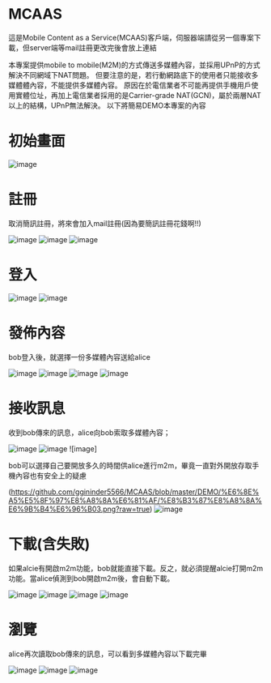 # MCAAS
這是Mobile Content as a Service(MCAAS)客戶端，伺服器端請從另一個專案下載，但server端等mail註冊更改完後會放上連結

本專案提供mobile to mobile(M2M)的方式傳送多媒體內容，並採用UPnP的方式解決不同網域下NAT問題。
但要注意的是，若行動網路底下的使用者只能接收多媒體體內容，不能提供多媒體內容。
原因在於電信業者不可能再提供手機用戶使用實體位址，再加上電信業者採用的是Carrier-grade NAT(GCN)，屬於兩層NAT以上的結構，UPnP無法解決。
以下將簡易DEMO本專案的內容

初始畫面
====
![image](https://github.com/ggininder5566/MCAAS/raw/master/DEMO/%E7%99%BB%E5%85%A5/%E5%88%9D%E5%A7%8B%E7%95%AB%E9%9D%A2.png) 

註冊
====
取消簡訊註冊，將來會加入mail註冊(因為要簡訊註冊花錢啊!!)

![image](https://github.com/ggininder5566/MCAAS/blob/master/DEMO/%E8%A8%BB%E5%86%8A(%E5%B7%B2%E7%84%A1%E7%B0%A1%E8%A8%8A%E8%A8%BB%E5%86%8A)/Inked%E8%A8%BB%E5%86%8A1_LI.jpg?raw=true) ![image](https://github.com/ggininder5566/MCAAS/blob/master/DEMO/%E8%A8%BB%E5%86%8A(%E5%B7%B2%E7%84%A1%E7%B0%A1%E8%A8%8A%E8%A8%BB%E5%86%8A)/%E8%A8%BB%E5%86%8A2.png?raw=true) ![image](https://github.com/ggininder5566/MCAAS/blob/master/DEMO/%E8%A8%BB%E5%86%8A(%E5%B7%B2%E7%84%A1%E7%B0%A1%E8%A8%8A%E8%A8%BB%E5%86%8A)/%E8%A8%BB%E5%86%8A3.png?raw=true)

登入
====
![image](https://github.com/ggininder5566/MCAAS/raw/master/DEMO/%E7%99%BB%E5%85%A5/%E7%99%BB%E5%85%A51.png) ![image](https://github.com/ggininder5566/MCAAS/blob/master/DEMO/%E7%99%BB%E5%85%A5/%E7%99%BB%E5%85%A52.png?raw=true)

發佈內容
====
bob登入後，就選擇一份多媒體內容送給alice

![image](https://github.com/ggininder5566/MCAAS/blob/master/DEMO/%E7%99%BC%E4%BD%88/%E7%99%BC%E4%BD%881.png?raw=true) ![image](https://github.com/ggininder5566/MCAAS/blob/master/DEMO/%E7%99%BC%E4%BD%88/%E7%99%BC%E4%BD%882.png?raw=true) ![image](https://github.com/ggininder5566/MCAAS/blob/master/DEMO/%E7%99%BC%E4%BD%88/%E7%99%BC%E4%BD%883.png?raw=true) ![image](https://github.com/ggininder5566/MCAAS/blob/master/DEMO/%E7%99%BC%E4%BD%88/%E7%99%BC%E4%BD%884.png?raw=true)

接收訊息
===
收到bob傳來的訊息，alice向bob索取多媒體內容；

![image](https://github.com/ggininder5566/MCAAS/blob/master/DEMO/%E6%8E%A5%E5%8F%97%E8%A8%8A%E6%81%AF/%E8%B3%87%E8%A8%8A%E6%9B%B4%E6%96%B01.png?raw=true) ![image](https://github.com/ggininder5566/MCAAS/blob/master/DEMO/%E6%8E%A5%E5%8F%97%E8%A8%8A%E6%81%AF/%E8%B3%87%E8%A8%8A%E6%9B%B4%E6%96%B02.png?raw=true) ![image]

bob可以選擇自己要開放多久的時間供alice進行m2m，畢竟一直對外開放存取手機內容也有安全上的疑慮

(https://github.com/ggininder5566/MCAAS/blob/master/DEMO/%E6%8E%A5%E5%8F%97%E8%A8%8A%E6%81%AF/%E8%B3%87%E8%A8%8A%E6%9B%B4%E6%96%B03.png?raw=true) ![image](https://github.com/ggininder5566/MCAAS/blob/master/DEMO/%E6%8E%A5%E5%8F%97%E8%A8%8A%E6%81%AF/%E8%B3%87%E8%A8%8A%E6%9B%B4%E6%96%B04.png?raw=true)

下載(含失敗)
===
如果alcie有開啟m2m功能，bob就能直接下載。反之，就必須提醒alcie打開m2m功能。當alice偵測到bob開啟m2m後，會自動下載。

![image](https://github.com/ggininder5566/MCAAS/blob/master/DEMO/%E4%B8%8B%E8%BC%89(%E5%90%AB%E5%A4%B1%E6%95%97)/%E4%B8%8B%E8%BC%891.png?raw=true) ![image](https://github.com/ggininder5566/MCAAS/blob/master/DEMO/%E4%B8%8B%E8%BC%89(%E5%90%AB%E5%A4%B1%E6%95%97)/%E4%B8%8B%E8%BC%892.png?raw=true) ![image](https://github.com/ggininder5566/MCAAS/blob/master/DEMO/%E4%B8%8B%E8%BC%89(%E5%90%AB%E5%A4%B1%E6%95%97)/%E4%B8%8B%E8%BC%893.png?raw=true) ![image](https://github.com/ggininder5566/MCAAS/blob/master/DEMO/%E4%B8%8B%E8%BC%89(%E5%90%AB%E5%A4%B1%E6%95%97)/%E4%B8%8B%E8%BC%894.png?raw=true)

瀏覽
===
alice再次讀取bob傳來的訊息，可以看到多媒體內容以下載完畢

![image](https://github.com/ggininder5566/MCAAS-android-M2M/blob/master/DEMO/%E7%80%8F%E8%A6%BD/%E7%80%8F%E8%A6%BD1.png?raw=true) ![image](https://github.com/ggininder5566/MCAAS-android-M2M/blob/master/DEMO/%E7%80%8F%E8%A6%BD/%E7%80%8F%E8%A6%BD2.png?raw=true) ![image](https://github.com/ggininder5566/MCAAS-android-M2M/blob/master/DEMO/%E7%80%8F%E8%A6%BD/%E7%80%8F%E8%A6%BD3.png?raw=true)
